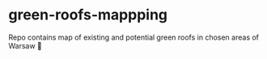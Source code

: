 # green-roofs-mappping
Repo contains map of existing and potential green roofs in chosen areas of Warsaw 🌱
